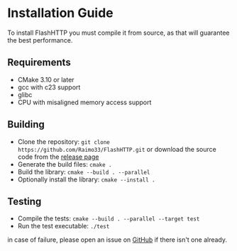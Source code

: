 # Installation Guide

To install FlashHTTP you must compile it from source, as that will guarantee the best performance.

## Requirements

  - CMake 3.10 or later
  - gcc with c23 support
  - glibc
  - CPU with misaligned memory access support

## Building

  - Clone the repository: ```git clone https://github.com/Raimo33/FlashHTTP.git``` or download the source code from the [release page](https://github.com/Raimo33/FlashHTTP/releases)
  - Generate the build files: ```cmake .```
  - Build the library: ```cmake --build . --parallel```
  - Optionally install the library: ```cmake --install .```

## Testing
  
  - Compile the tests: ```cmake --build . --parallel --target test```
  - Run the test executable: ```./test```

in case of failure, please open an issue on [GitHub](https://github.com/Raimo33/FlashHTTP/labels/test-failed) if there isn't one already.